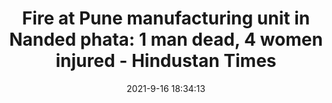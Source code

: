 ---
"title": "Fire at Pune manufacturing unit in Nanded phata: 1 man dead, 4 women injured - Hindustan Times"
"date": "2021-9-16 18:34:13"
"feed_name": "GOOGLENEWSINDUSTRIAL"
"feed_website": "https://news.google.com/search?q=industrial%2Bincident&hl=en-US&gl=US&ceid=US:en"
"feed_rss": "https://news.google.com/rss/search?q=industrial%2Bincident&hl=en-US&gl=US&ceid=US:en"
"link": "https://www.hindustantimes.com/cities/others/fire-at-pune-manufacturing-unit-in-nanded-phata-1-man-dead-4-women-injured-101631817253807.html"
"file": "_posts/2021-1-1-55cc758c56baf06ea65526d59fef56f15dc80671.md"
"accident": "1"
"drilling": "0"
"dead": "1"
"injured": "4"
"where": "manufacturing site"
---